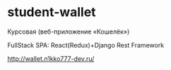 # student-wallet

Курсовая (веб-приложение «Кошелёк»)

FullStack SPA: React(Redux)+Django Rest Framework

http://wallet.n1kko777-dev.ru/
